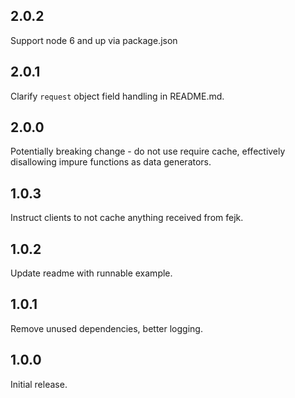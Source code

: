 ## 2.0.2
Support node 6 and up via package.json

## 2.0.1
Clarify `request` object field handling in README.md.

## 2.0.0
Potentially breaking change - do not use require cache, effectively disallowing impure functions as data generators.

## 1.0.3
Instruct clients to not cache anything received from fejk.

## 1.0.2
Update readme with runnable example.

## 1.0.1
Remove unused dependencies, better logging.

## 1.0.0
Initial release.

